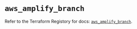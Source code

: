 # `aws_amplify_branch`

Refer to the Terraform Registory for docs: [`aws_amplify_branch`](https://registry.terraform.io/providers/hashicorp/aws/5.11.0/docs/resources/amplify_branch).

